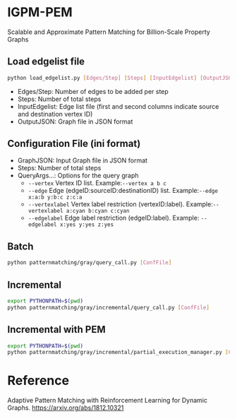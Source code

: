 # IGPM-PEM
Scalable and Approximate Pattern Matching for Billion-Scale Property Graphs


## Load edgelist file
```bash
python load_edgelist.py [Edges/Step] [Steps] [InputEdgelist] [OutputJSON]
```
- Edges/Step: Number of edges to be added per step
- Steps: Number of total steps
- InputEdgelist: Edge list file (first and second columns indicate source and destination vertex ID)
- OutputJSON: Graph file in JSON format


## Configuration File (ini format)
- GraphJSON: Input Graph file in JSON format
- Steps: Number of total steps
- QueryArgs...: Options for the query graph
    - `--vertex` Vertex ID list. Example:`--vertex a b c`
    - `--edge` Edge (edgeID:sourceID:destinationID) list. Example:`--edge x:a:b y:b:c z:c:a`
    - `--vertexlabel` Vertex label restriction (vertexID:label). Example:`--vertexlabel a:cyan b:cyan c:cyan`
    - `--edgelabel` Edge label restriction (edgeID:label). Example: `--edgelabel x:yes y:yes z:yes`


## Batch
```bash
python patternmatching/gray/query_call.py [ConfFile]
```

## Incremental
```bash
export PYTHONPATH=$(pwd)
python patternmatching/gray/incremental/query_call.py [ConfFile]
```

## Incremental with PEM
```bash
export PYTHONPATH=$(pwd)
python patternmatching/gray/incremental/partial_execution_manager.py [ConfFile]
```


# Reference
Adaptive Pattern Matching with Reinforcement Learning for Dynamic Graphs. https://arxiv.org/abs/1812.10321
